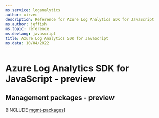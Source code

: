 ```yaml
---
ms.service: loganalytics
author: xirzec
description: Reference for Azure Log Analytics SDK for JavaScript
ms.author: jeffish
ms.topic: reference
ms.devlang: javascript
title: Azure Log Analytics SDK for JavaScript
ms.data: 10/04/2022
---
```

# Azure Log Analytics SDK for JavaScript - preview

## Management packages - preview
[!INCLUDE [mgmt-packages](log-analytics-mgmt-index.md)]